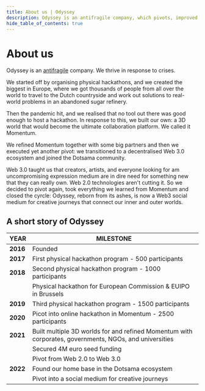 ```yaml
---
title: About us | Odyssey
description: Odyssey is an antifragile company, which pivots, improved, and grows stronger in response to crises.
hide_table_of_contents: true
---
```

# About us
Odyssey is an [antifragile](https://en.wikipedia.org/wiki/Antifragility) company. We thrive in response to crises.

We started off by organising physical hackathons, and we created the biggest in Europe, where we got thousands of people from all over the world to travel to the Dutch countryside and work out solutions to real-world problems in an abandoned sugar refinery.

Then the pandemic hit, and we realised that no tool out there was good enough to host a hackathon. In response to this, we built our own: a 3D world that would become the ultimate collaboration platform. We called it Momentum.

We refined Momentum together with some big partners and then we executed yet another pivot: we transitioned to a decentralised Web 3.0 ecosystem and joined the Dotsama community.

Web 3.0 taught us that creators, artists, and everyone looking for am uncompromising expression medium are in dire need for something new that they can really own. Web 2.0 technologies aren't cutting it. So we decided to pivot again, took everything we learned from Momentum and closed the cyrcle: Odyssey, reborn from its ashes, is now a Web3 social medium for creative journeys that connect our inner and outer worlds.

## A short story of Odyssey
|YEAR|MILESTONE|
|---|---|
|**2016**|Founded|
|**2017**|First physical hackathon program - 500 participants|
|**2018**|Second physical hackathon program - 1000 participants|
||Physical hackathon for European Commission & EUIPO in Brussels|
|**2019**|Third physical hackathon program  - 1500 participants|
|**2020**|Picot into online hackathon in Momentum - 2500 participants|
|**2021**|Built multiple 3D worlds for and refined Momentum with corporates, governments, NGOs, and universities|
||Secured 4M euro seed funding|
||Pivot from Web 2.0 to Web 3.0|
|**2022**|Found our home base in the Dotsama ecosystem|
||Pivot into a social medium for creative journeys|